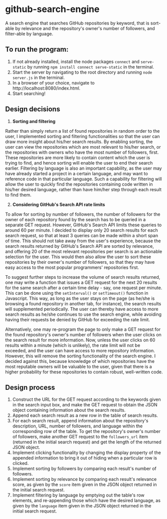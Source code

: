# github-search-engine
A search engine that searches GitHub repositories by keyword, that is sort-able by relevance and the repository's owner's number of followers, and filter-able by language.

## To run the program:
1. If not already installed, install the node packages `connect` and `serve-static` by running `npm install connect serve-static` in the terminal.
2. Start the server by navigating to the root directory and running `node server.js` in the terminal.
3. In a browser of your choice, navigate to http://localhost:8080/index.html.
4. Start searching!

## Design decisions
1. **Sorting and filtering**

Rather than simply return a list of found repositories in random order to the user, I implemented sorting and filtering functionalities so that the user can draw more insight about his/her search results. By enabling sorting, the user can view  the repositories which are most relevant to his/her search, or the repositories with owners who have the most number of followers, first. These repositories are more likely to contain content which the user is trying to find, and hence sorting will enable the user to end their search earlier. Filtering by language is also an important capability, as the user may have already started a project in a certain language, and may want to reference code in that particular language. Such a capability for filtering will allow the user to quickly find the repositories containing code written in his/her desired language, rather than have him/her step through each result to find them. 

2. **Considering GitHub's Search API rate limits**

To allow for sorting by number of followers, the number of followers for the owner of each repository found by the search has to be queried in a separate GET request. However, GitHub's Search API limits these queries to around 60 per minute. I decided to display only 20 search results for each search request, so that at least 3 queries can be made within a short span of time. This should not take away from the user's experience, because the search results returned by GitHub's Search API are sorted by relevance, and offering 20 of the most relevant repositories per search is an actionable selection for the user. This would then also allow the user to sort these repositories by their owner's number of followers, so that they may have easy access to the most popular programmers' repositories first.

To suggest further steps to increase the volume of search results returned, one may write a function that issues a GET request for the next 20 results for the same search after a certain time delay - say, one request per minute. This can be done using the `setInterval()` or `setTimeout()` function in Javascript. This way, as long as the user stays on the page (as he/she is browsing a found repository in another tab, for instance), the search results will supplemented periodically. The user can thereby have access to more search results as he/she continues to use the search engine, while avoiding having their requests be denied by GitHub for exceeding the rate limit.

Alternatively, one may re-program the page to only make a GET request for the found repository's owner's number of followers when the user clicks on the search result for more information. Now, unless the user clicks on 60 results within a minute (which is unlikely), the rate limit will not be exceeded, and the user can have access to more repository information. However, this will remove the sorting functionality of the search engine. I decided against this, because knowledge of which repositories have the most reputable owners will be valuable to the user, given that there is a higher probability for these repositories to contain robust, well-written code.

## Design process
1. Construct the URL for the GET request according to the keywords given in the search input box, and make the GET request to obtain the JSON object containing information about the search results.
2. Append each search result as a new row in the table of search results.
3. For each search result, append information about the repository's description, URL, number of followers, and language within the corresponding row of the table. To get the repository's owner's number of followers, make another GET request to the `followers_url` item (returned in the initial search request) and get the length of the returned JSON object.
4. Implement clicking functionality by changing the display property of the appended information to bring it out of hiding when a particular row is clicked.
5. Implement sorting by followers by comparing each result's number of followers.
6. Implement sorting by relevance by comparing each result's relevance score, as given by the `score` item given in the JSON object returned in the initial search request.
7. Implement filtering by language by emptying out the table's row elements, and re-appending those which have the desired language, as given by the `language` item given in the JSON object returned in the initial search request.
